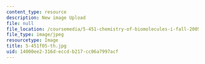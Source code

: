 ```yaml
---
content_type: resource
description: New image Upload
file: null
file_location: /coursemedia/5-451-chemistry-of-biomolecules-i-fall-2005/14000ee2316deccdb217cc06a7997acf_5-451f05-th.jpg
file_type: image/jpeg
resourcetype: Image
title: 5-451f05-th.jpg
uid: 14000ee2-316d-eccd-b217-cc06a7997acf
---
```

